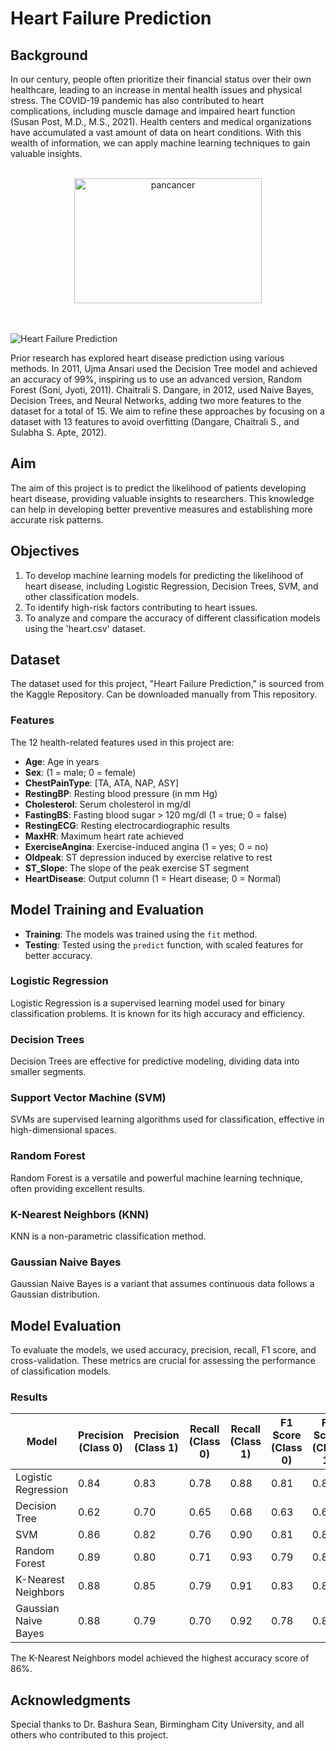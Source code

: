 # Heart Failure Prediction

## Background

In our century, people often prioritize their financial status over their own healthcare, leading to an increase in mental health issues and physical stress. The COVID-19 pandemic has also contributed to heart complications, including muscle damage and impaired heart function (Susan Post, M.D., M.S., 2021). Health centers and medical organizations have accumulated a vast amount of data on heart conditions. With this wealth of information, we can apply machine learning techniques to gain valuable insights.
<br><br>
<div align="center">
  <img  height="200" src="https://drive.google.com/file/d/1US_p_u7PYNy2Kfbe3GVweEetK2v3oNC5" alt="pancancer"  width="300" />
</div>
<br><br>

![Heart Failure Prediction](https://drive.google.com/uc?id=1US_p_u7PYNy2Kfbe3GVweEetK2v3oNC5)

Prior research has explored heart disease prediction using various methods. In 2011, Ujma Ansari used the Decision Tree model and achieved an accuracy of 99%, inspiring us to use an advanced version, Random Forest (Soni, Jyoti, 2011). Chaitrali S. Dangare, in 2012, used Naive Bayes, Decision Trees, and Neural Networks, adding two more features to the dataset for a total of 15. We aim to refine these approaches by focusing on a dataset with 13 features to avoid overfitting (Dangare, Chaitrali S., and Sulabha S. Apte, 2012).

## Aim

The aim of this project is to predict the likelihood of patients developing heart disease, providing valuable insights to researchers. This knowledge can help in developing better preventive measures and establishing more accurate risk patterns.

## Objectives

1. To develop machine learning models for predicting the likelihood of heart disease, including Logistic Regression, Decision Trees, SVM, and other classification models.
2. To identify high-risk factors contributing to heart issues.
3. To analyze and compare the accuracy of different classification models using the 'heart.csv' dataset.

## Dataset
The dataset used for this project, "Heart Failure Prediction," is sourced from the Kaggle Repository. Can be downloaded manually from This repository.

### Features

The 12 health-related features used in this project are:

- **Age**: Age in years
- **Sex**: (1 = male; 0 = female)
- **ChestPainType**: [TA, ATA, NAP, ASY]
- **RestingBP**: Resting blood pressure (in mm Hg)
- **Cholesterol**: Serum cholesterol in mg/dl
- **FastingBS**: Fasting blood sugar > 120 mg/dl (1 = true; 0 = false)
- **RestingECG**: Resting electrocardiographic results
- **MaxHR**: Maximum heart rate achieved
- **ExerciseAngina**: Exercise-induced angina (1 = yes; 0 = no)
- **Oldpeak**: ST depression induced by exercise relative to rest
- **ST_Slope**: The slope of the peak exercise ST segment
- **HeartDisease**: Output column (1 = Heart disease; 0 = Normal)

## Model Training and Evaluation
- **Training**: The models was trained using the `fit` method.
- **Testing**: Tested using the `predict` function, with scaled features for better accuracy.

### Logistic Regression
Logistic Regression is a supervised learning model used for binary classification problems. It is known for its high accuracy and efficiency.


### Decision Trees
Decision Trees are effective for predictive modeling, dividing data into smaller segments.
### Support Vector Machine (SVM)
SVMs are supervised learning algorithms used for classification, effective in high-dimensional spaces.
### Random Forest
Random Forest is a versatile and powerful machine learning technique, often providing excellent results.
### K-Nearest Neighbors (KNN)
KNN is a non-parametric classification method.
### Gaussian Naive Bayes
Gaussian Naive Bayes is a variant that assumes continuous data follows a Gaussian distribution.

## Model Evaluation

To evaluate the models, we used accuracy, precision, recall, F1 score, and cross-validation. These metrics are crucial for assessing the performance of classification models.

### Results

| Model                | Precision (Class 0) | Precision (Class 1) | Recall (Class 0) | Recall (Class 1) | F1 Score (Class 0) | F1 Score (Class 1) | Accuracy | Cross-Val (%) | SD  |
|----------------------|---------------------|---------------------|------------------|------------------|--------------------|--------------------|----------|---------------|-----|
| Logistic Regression  | 0.84                | 0.83                | 0.78             | 0.88             | 0.81               | 0.86               | 84%      | 84            | 0.04|
| Decision Tree        | 0.62                | 0.70                | 0.65             | 0.68             | 0.63               | 0.69               | 75%      | 75            | 0.05|
| SVM                  | 0.86                | 0.82                | 0.76             | 0.90             | 0.81               | 0.86               | 83%      | 83            | 0.04|
| Random Forest        | 0.89                | 0.80                | 0.71             | 0.93             | 0.79               | 0.86               | 83%      | 83            | 0.04|
| K-Nearest Neighbors  | 0.88                | 0.85                | 0.79             | 0.91             | 0.83               | 0.88               | 86%      | 66            | 0.05|
| Gaussian Naive Bayes | 0.88                | 0.79                | 0.70             | 0.92             | 0.78               | 0.85               | 83%      | 83            | 0.04|

The K-Nearest Neighbors model achieved the highest accuracy score of 86%.

## Acknowledgments

Special thanks to Dr. Bashura Sean, Birmingham City University, and all others who contributed to this project.


